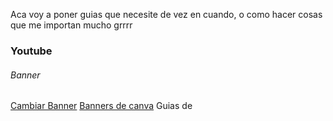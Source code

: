 Aca voy a poner guias que necesite de vez en cuando, o como hacer cosas que me importan mucho grrrr

### Youtube 
###### Banner
[Cambiar Banner](https://studio.youtube.com/channel/UC6u4HsXy_mKJ0tRIuPyfWmA/editing/images)
[Banners de canva](https://www.canva.com/templates/?query=banner)
Guias de 